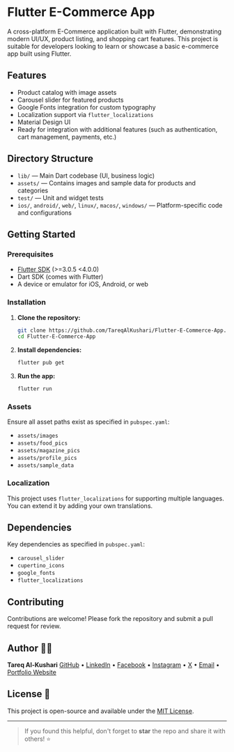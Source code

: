 # Flutter E-Commerce App

A cross-platform E-Commerce application built with Flutter, demonstrating modern UI/UX, product listing, and shopping cart features. This project is suitable for developers looking to learn or showcase a basic e-commerce app built using Flutter.

## Features

- Product catalog with image assets
- Carousel slider for featured products
- Google Fonts integration for custom typography
- Localization support via `flutter_localizations`
- Material Design UI
- Ready for integration with additional features (such as authentication, cart management, payments, etc.)

## Directory Structure

- `lib/` — Main Dart codebase (UI, business logic)
- `assets/` — Contains images and sample data for products and categories
- `test/` — Unit and widget tests
- `ios/`, `android/`, `web/`, `linux/`, `macos/`, `windows/` — Platform-specific code and configurations

## Getting Started

### Prerequisites

- [Flutter SDK](https://flutter.dev/docs/get-started/install) (>=3.0.5 <4.0.0)
- Dart SDK (comes with Flutter)
- A device or emulator for iOS, Android, or web

### Installation

1. **Clone the repository:**
   ```sh
   git clone https://github.com/TareqAlKushari/Flutter-E-Commerce-App.git
   cd Flutter-E-Commerce-App
   ```

2. **Install dependencies:**
   ```sh
   flutter pub get
   ```

3. **Run the app:**
   ```sh
   flutter run
   ```

### Assets

Ensure all asset paths exist as specified in `pubspec.yaml`:
- `assets/images`
- `assets/food_pics`
- `assets/magazine_pics`
- `assets/profile_pics`
- `assets/sample_data`

### Localization

This project uses `flutter_localizations` for supporting multiple languages. You can extend it by adding your own translations.

## Dependencies

Key dependencies as specified in `pubspec.yaml`:
- `carousel_slider`
- `cupertino_icons`
- `google_fonts`
- `flutter_localizations`

## Contributing

Contributions are welcome! Please fork the repository and submit a pull request for review.

## Author 🙋‍♂️

**Tareq Al-Kushari**   [GitHub](https://github.com/TareqAlKushari) • [LinkedIn](https://www.linkedin.com/) • [Facebook](https://www.facebook.com/profile.php?id=61562736475116&mibextid=ZbWKwL) • [Instagram](https://www.instagram.com/tareq.al.kushari?igsh=MTBhZjRuYnFoMWw1YQ==) • [X](https://x.com/Al_Kushari?t=gU61bcmlDbtf3KV4kqGULA&s=09) • [Email](mailto:tareq.al.kushari@gmail.com) • [Portfolio Website](#)

## License 📜

This project is open-source and available under the [MIT License](LICENSE).

---

> If you found this helpful, don't forget to **star** the repo and share it with others! ⭐
